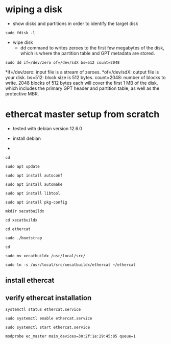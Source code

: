 # wiping a disk

* show disks and partitions in order to identify the target disk

```console
sudo fdisk -l
```
  
* wipe disk
  * dd command to writes zeroes to the first few megabytes of the disk, which is where the partition table and GPT metadata are stored.

```console
sudo dd if=/dev/zero of=/dev/sdX bs=512 count=2048
```

*if=/dev/zero: input file is a stream of zeroes.
*of=/dev/sdX: output file is your disk.
bs=512: block size is 512 bytes.
count=2048: number of blocks to write. 2048 blocks of 512 bytes each will cover the first 1 MB of the disk, which includes the primary GPT header and partition table, as well as the protective MBR.

# ethercat master setup from scratch

* tested with debian version 12.6.0

* install debian
* 
```console
cd
```

```console
sudo apt update
```

```console
sudo apt install autoconf
```

```console
sudo apt install automake
```

```console
sudo apt install libtool
```

```console
sudo apt install pkg-config
```

```console
mkdir xecatbuildx
```

```console
cd xecatbuildx
```

```console
cd ethercat
```

```console
sudo ./bootstrap
```

```console
cd
```

```console
sudo mv xecatbuildx /usr/local/src/
```

```console
sudo ln -s /usr/local/src/xecatbuildx/ethercat ~/ethercat
```

## install ethercat

## verify ethercat installation

```console
systemctl status ethercat.service
```

```console
sudo systemctl enable ethercat.service
```

```console
sudo systemctl start ethercat.service
```
```console
modprobe ec_master main_devices=30:2f:1e:29:45:85 queue=1
```
